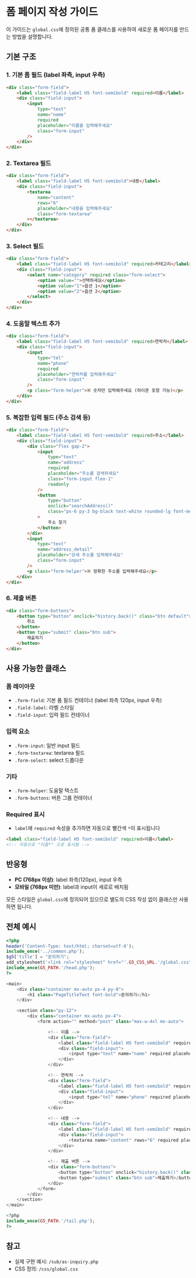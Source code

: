 # 폼 페이지 작성 가이드

이 가이드는 `global.css`에 정의된 공통 폼 클래스를 사용하여 새로운 폼 페이지를 만드는 방법을 설명합니다.

## 기본 구조

### 1. 기본 폼 필드 (label 좌측, input 우측)

```html
<div class="form-field">
    <label class="field-label H5 font-semibold" required>이름</label>
    <div class="field-input">
        <input
            type="text"
            name="name"
            required
            placeholder="이름을 입력해주세요"
            class="form-input"
        />
    </div>
</div>
```

### 2. Textarea 필드

```html
<div class="form-field">
    <label class="field-label H5 font-semibold">내용</label>
    <div class="field-input">
        <textarea
            name="content"
            rows="6"
            placeholder="내용을 입력해주세요"
            class="form-textarea"
        ></textarea>
    </div>
</div>
```

### 3. Select 필드

```html
<div class="form-field">
    <label class="field-label H5 font-semibold" required>카테고리</label>
    <div class="field-input">
        <select name="category" required class="form-select">
            <option value="">선택하세요</option>
            <option value="1">옵션 1</option>
            <option value="2">옵션 2</option>
        </select>
    </div>
</div>
```

### 4. 도움말 텍스트 추가

```html
<div class="form-field">
    <label class="field-label H5 font-semibold" required>연락처</label>
    <div class="field-input">
        <input
            type="tel"
            name="phone"
            required
            placeholder="연락처를 입력해주세요"
            class="form-input"
        />
        <p class="form-helper">※ 숫자만 입력해주세요 (하이픈 포함 가능)</p>
    </div>
</div>
```

### 5. 복잡한 입력 필드 (주소 검색 등)

```html
<div class="form-field">
    <label class="field-label H5 font-semibold" required>주소</label>
    <div class="field-input">
        <div class="flex gap-2">
            <input
                type="text"
                name="address"
                required
                placeholder="주소를 검색하세요"
                class="form-input flex-1"
                readonly
            />
            <button
                type="button"
                onclick="searchAddress()"
                class="px-6 py-3 bg-black text-white rounded-lg font-medium hover:bg-gray-800 transition whitespace-nowrap"
            >
                주소 찾기
            </button>
        </div>
        <input
            type="text"
            name="address_detail"
            placeholder="상세 주소를 입력해주세요"
            class="form-input"
        />
        <p class="form-helper">※ 정확한 주소를 입력해주세요</p>
    </div>
</div>
```

### 6. 제출 버튼

```html
<div class="form-buttons">
    <button type="button" onclick="history.back()" class="btn default">
        취소
    </button>
    <button type="submit" class="btn sub">
        제출하기
    </button>
</div>
```

## 사용 가능한 클래스

### 폼 레이아웃
- `.form-field`: 기본 폼 필드 컨테이너 (label 좌측 120px, input 우측)
- `.field-label`: 라벨 스타일
- `.field-input`: 입력 필드 컨테이너

### 입력 요소
- `.form-input`: 일반 input 필드
- `.form-textarea`: textarea 필드
- `.form-select`: select 드롭다운

### 기타
- `.form-helper`: 도움말 텍스트
- `.form-buttons`: 버튼 그룹 컨테이너

### Required 표시
- `label`에 `required` 속성을 추가하면 자동으로 빨간색 `*`이 표시됩니다

```html
<label class="field-label H5 font-semibold" required>이름</label>
<!-- 자동으로 "이름*" 으로 표시됨 -->
```

## 반응형

- **PC (768px 이상)**: label 좌측(120px), input 우측
- **모바일 (768px 미만)**: label과 input이 세로로 배치됨

모든 스타일은 `global.css`에 정의되어 있으므로 별도의 CSS 작성 없이 클래스만 사용하면 됩니다.

## 전체 예시

```php
<?php
header('Content-Type: text/html; charset=utf-8');
include_once('../common.php');
$g5['title'] = "문의하기";
add_stylesheet('<link rel="stylesheet" href="'.G5_CSS_URL.'/global.css">', 0);
include_once(G5_PATH.'/head.php');
?>

<main>
    <div class="container mx-auto px-4 py-8">
        <h1 class="PageTitleText font-bold">문의하기</h1>
    </div>

    <section class="py-12">
        <div class="container mx-auto px-4">
            <form action="" method="post" class="max-w-4xl mx-auto">

                <!-- 이름 -->
                <div class="form-field">
                    <label class="field-label H5 font-semibold" required>이름</label>
                    <div class="field-input">
                        <input type="text" name="name" required placeholder="이름을 입력해주세요" class="form-input" />
                    </div>
                </div>

                <!-- 연락처 -->
                <div class="form-field">
                    <label class="field-label H5 font-semibold" required>연락처</label>
                    <div class="field-input">
                        <input type="tel" name="phone" required placeholder="연락처를 입력해주세요" class="form-input" />
                    </div>
                </div>

                <!-- 내용 -->
                <div class="form-field">
                    <label class="field-label H5 font-semibold" required>문의내용</label>
                    <div class="field-input">
                        <textarea name="content" rows="6" required placeholder="내용을 입력해주세요" class="form-textarea"></textarea>
                    </div>
                </div>

                <!-- 제출 버튼 -->
                <div class="form-buttons">
                    <button type="button" onclick="history.back()" class="btn default">취소</button>
                    <button type="submit" class="btn sub">제출하기</button>
                </div>
            </form>
        </div>
    </section>
</main>

<?php
include_once(G5_PATH.'/tail.php');
?>
```

## 참고
- 실제 구현 예시: `/sub/as-inquiry.php`
- CSS 정의: `/css/global.css`
